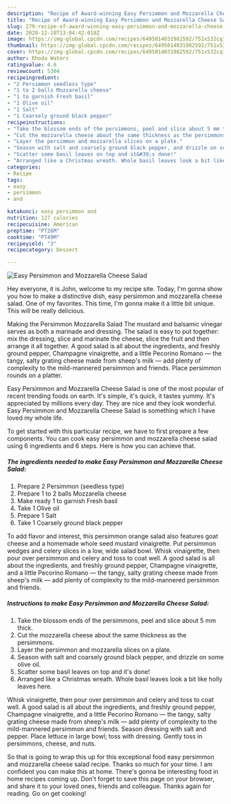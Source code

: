 ```yaml
---
description: "Recipe of Award-winning Easy Persimmon and Mozzarella Cheese Salad"
title: "Recipe of Award-winning Easy Persimmon and Mozzarella Cheese Salad"
slug: 279-recipe-of-award-winning-easy-persimmon-and-mozzarella-cheese-salad
date: 2020-12-10T13:04:42.018Z
image: https://img-global.cpcdn.com/recipes/6495014031982592/751x532cq70/easy-persimmon-and-mozzarella-cheese-salad-recipe-main-photo.jpg
thumbnail: https://img-global.cpcdn.com/recipes/6495014031982592/751x532cq70/easy-persimmon-and-mozzarella-cheese-salad-recipe-main-photo.jpg
cover: https://img-global.cpcdn.com/recipes/6495014031982592/751x532cq70/easy-persimmon-and-mozzarella-cheese-salad-recipe-main-photo.jpg
author: Rhoda Waters
ratingvalue: 4.6
reviewcount: 5304
recipeingredient:
- "2 Persimmon seedless type"
- "1 to 2 balls Mozzarella cheese"
- "1 to garnish Fresh basil"
- "1 Olive oil"
- "1 Salt"
- "1 Coarsely ground black pepper"
recipeinstructions:
- "Take the blossom ends of the persimmons, peel and slice about 5 mm thick."
- "Cut the mozzarella cheese about the same thickness as the persimmons."
- "Layer the persimmon and mozzarella slices on a plate."
- "Season with salt and coarsely ground black pepper, and drizzle on some olive oil."
- "Scatter some basil leaves on top and it&#39;s done!"
- "Arranged like a Christmas wreath. Whole basil leaves look a bit like holly leaves here."
categories:
- Recipe
tags:
- easy
- persimmon
- and

katakunci: easy persimmon and 
nutrition: 127 calories
recipecuisine: American
preptime: "PT26M"
cooktime: "PT49M"
recipeyield: "3"
recipecategory: Dessert

---
```



![Easy Persimmon and Mozzarella Cheese Salad](https://img-global.cpcdn.com/recipes/6495014031982592/751x532cq70/easy-persimmon-and-mozzarella-cheese-salad-recipe-main-photo.jpg)

Hey everyone, it is John, welcome to my recipe site. Today, I'm gonna show you how to make a distinctive dish, easy persimmon and mozzarella cheese salad. One of my favorites. This time, I'm gonna make it a little bit unique. This will be really delicious.

Making the Persimmon Mozzarella Salad The mustard and balsamic vinegar serves as both a marinade and dressing. The salad is easy to put together: mix the dressing, slice and marinate the cheese, slice the fruit and then arrange it all together. A good salad is all about the ingredients, and freshly ground pepper, Champagne vinaigrette, and a little Pecorino Romano — the tangy, salty grating cheese made from sheep&#39;s milk — add plenty of complexity to the mild-mannered persimmon and friends. Place persimmon rounds on a platter.

Easy Persimmon and Mozzarella Cheese Salad is one of the most popular of recent trending foods on earth. It's simple, it's quick, it tastes yummy. It's appreciated by millions every day. They are nice and they look wonderful. Easy Persimmon and Mozzarella Cheese Salad is something which I have loved my whole life.


To get started with this particular recipe, we have to first prepare a few components. You can cook easy persimmon and mozzarella cheese salad using 6 ingredients and 6 steps. Here is how you can achieve that.

<!--inarticleads1-->

##### The ingredients needed to make Easy Persimmon and Mozzarella Cheese Salad:

1. Prepare 2 Persimmon (seedless type)
1. Prepare 1 to 2 balls Mozzarella cheese
1. Make ready 1 to garnish Fresh basil
1. Take 1 Olive oil
1. Prepare 1 Salt
1. Take 1 Coarsely ground black pepper


To add flavor and interest, this persimmon orange salad also features goat cheese and a homemade whole seed mustard vinaigrette. Put persimmon wedges and celery slices in a low, wide salad bowl. Whisk vinaigrette, then pour over persimmon and celery and toss to coat well. A good salad is all about the ingredients, and freshly ground pepper, Champagne vinaigrette, and a little Pecorino Romano — the tangy, salty grating cheese made from sheep&#39;s milk — add plenty of complexity to the mild-mannered persimmon and friends. 

<!--inarticleads2-->

##### Instructions to make Easy Persimmon and Mozzarella Cheese Salad:

1. Take the blossom ends of the persimmons, peel and slice about 5 mm thick.
1. Cut the mozzarella cheese about the same thickness as the persimmons.
1. Layer the persimmon and mozzarella slices on a plate.
1. Season with salt and coarsely ground black pepper, and drizzle on some olive oil.
1. Scatter some basil leaves on top and it&#39;s done!
1. Arranged like a Christmas wreath. Whole basil leaves look a bit like holly leaves here.


Whisk vinaigrette, then pour over persimmon and celery and toss to coat well. A good salad is all about the ingredients, and freshly ground pepper, Champagne vinaigrette, and a little Pecorino Romano — the tangy, salty grating cheese made from sheep&#39;s milk — add plenty of complexity to the mild-mannered persimmon and friends. Season dressing with salt and pepper. Place lettuce in large bowl; toss with dressing. Gently toss in persimmons, cheese, and nuts. 

So that is going to wrap this up for this exceptional food easy persimmon and mozzarella cheese salad recipe. Thanks so much for your time. I am confident you can make this at home. There's gonna be interesting food in home recipes coming up. Don't forget to save this page on your browser, and share it to your loved ones, friends and colleague. Thanks again for reading. Go on get cooking!
